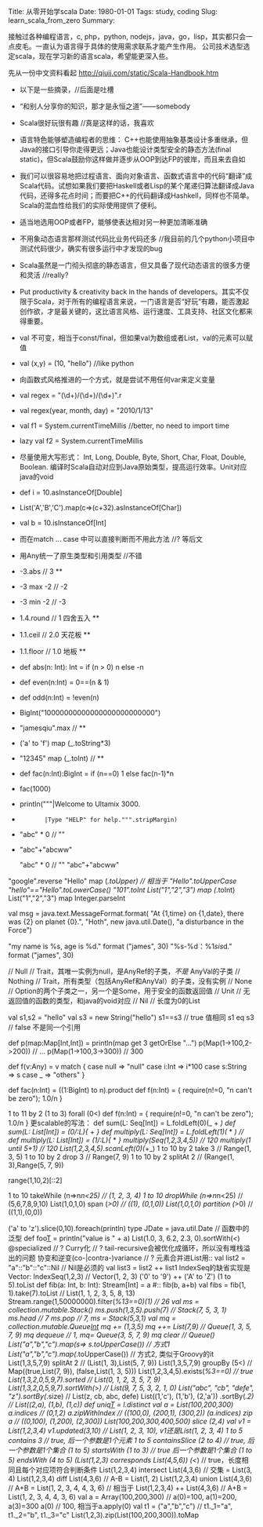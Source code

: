 Title: 从零开始学scala
Date: 1980-01-01
Tags: study, coding
Slug: learn_scala_from_zero
Summary: 

接触过各种编程语言，c, php，python, nodejs，java，go，lisp，其实都只会一点皮毛。一直认为语言得于具体的使用需求联系才能产生作用。
公司技术选型选定scala，现在学习新的语言scala，希望能更深入些。

先从一份中文资料看起
<http://qiujj.com/static/Scala-Handbook.htm>

- 以下是一些摘录，//后面是吐槽
-  “和别人分享你的知识，那才是永恒之道”——somebody
- Scala很好玩很有趣 //真是这样的话，我喜欢
- 语言特色能够塑造编程者的思维： C++也能使用抽象基类设计多重继承，但Java的接口引导你走得更远；Java也能设计类型安全的静态方法(final static)，但Scala鼓励你这样做并逐步从OOP到达FP的彼岸，而且来去自如
- 我们可以很容易地把过程语言、面向对象语言、函数式语言中的代码“翻译”成Scala代码。试想如果我们要把Haskell或者Lisp的某个尾递归算法翻译成Java代码，还得多花点时间；而要把C++的代码翻译成Hashkell，同样也不简单。Scala的混血性给我们的实际使用提供了便利。
- 适当地选用OOP或者FP，能够使表达相对另一种更加清晰准确
- 不用象动态语言那样测试代码比业务代码还多 //我目前的几个python小项目中测试代码很少，确实有很多运行中才发现的bug
- Scala虽然是一门彻头彻底的静态语言，但又具备了现代动态语言的很多方便和灵活 //really?
- Put productivity & creativity back in the hands of developers。其实不仅限于Scala，对于所有的编程语言来说，一门语言是否“好玩”有趣，能否激起创作欲，才是最关键的，这比语言风格、运行速度、工具支持、社区文化都来得重要。
- val 不可变，相当于const/final，但如果val为数组或者List，val的元素可以赋值
- val (x,y) = (10, "hello") //like python
- 向函数式风格推进的一个方式，就是尝试不用任何var来定义变量
- val regex = "(\\d+)/(\\d+)/(\\d+)".r
- val regex(year, month, day) = "2010/1/13"
- val f1 = System.currentTimeMillis //better, no need to import time
- lazy val f2 = System.currentTimeMillis
- 尽量使用大写形式： Int, Long, Double, Byte, Short, Char, Float, Double, Boolean. 编译时Scala自动对应到Java原始类型，提高运行效率。Unit对应java的void
- def i = 10.asInstanceOf[Double]
- List('A','B','C').map(c=>(c+32).asInstanceOf[Char])
- val b = 10.isInstanceOf[Int]
- 而在match ... case 中可以直接判断而不用此方法 //? 等后文
- 用Any统一了原生类型和引用类型 //不错
- -3.abs // 3 **
- -3 max -2 // -2
- -3 min -2 // -3
- 1.4.round // 1 四舍五入 **
- 1.1.ceil // 2.0 天花板 **
- 1.1.floor // 1.0 地板 **
- def abs(n: Int): Int = if (n > 0) n else -n 
- def even(n:Int) = 0==(n & 1)
- def odd(n:Int) = !even(n)
- BigInt("10000000000000000000000000")
- "jamesqiu".max // **
- ('a' to 'f') map (_.toString*3)
- "12345" map (_.toInt) // **
- def  fac(n:Int):BigInt = if (n==0) 1 else fac(n-1)*n
- fac(1000)
- println("""|Welcome to Ultamix 3000.  
-            |Type "HELP" for help.""".stripMargin)
- "abc" * 0 // ""
- "abc"+"abcww"

	"abc" * 0 // ""
	"abc"+"abcww"

"google".reverse
"Hello" map (_.toUpper) // 相当于 "Hello".toUpperCase
"hello"=="Hello".toLowerCase()
"101".toInt
List("1","2","3") map (_.toInt)
List("1","2","3") map Integer.parseInt

val msg = java.text.MessageFormat.format(
    "At {1,time} on {1,date}, there was {2} on planet {0}.",
    "Hoth", new java.util.Date(), "a disturbance in the Force")

"my name is %s, age is %d." format ("james", 30)
"%s-%d：%1$s is %2$d." format ("james", 30)


// Null
// Trait，其唯一实例为null，是AnyRef的子类，*不是* AnyVal的子类
// Nothing
// Trait，所有类型（包括AnyRef和AnyVal）的子类，没有实例
// None
// Option的两个子类之一，另一个是Some，用于安全的函数返回值
// Unit
// 无返回值的函数的类型，和java的void对应
// Nil
// 长度为0的List

val s1,s2 = "hello"
val s3 = new String("hello")
s1==s3 // true 值相同
s1 eq s3 // false 不是同一个引用

def p(map:Map[Int,Int]) = println(map get 3 getOrElse "...")
p(Map(1->100,2->200)) // ...
p(Map(1->100,3->300)) // 300


def f(v:Any) = v match {
    case null => "null"
    case i:Int => i*100
    case s:String => s
    case _ => "others"
}

def fac(n:Int) = ((1:BigInt) to n).product
def f(n:Int) = { require(n!=0, "n can't be zero"); 1.0/n }

1 to 11 by 2
(1 to 3) forall (0<)
def f(n:Int) = { require(n!=0, "n can't be zero"); 1.0/n }
更scalable的写法：
def sum(L: Seq[Int]) = L.foldLeft(0)(_ + _)
def sum(L: List[Int]) = (0/:L){_ + _}
def multiply(L: Seq[Int]) = L.foldLeft(1)(_ * _)
// def multiply(L: List[Int]) = (1/:L){_ * _}
multiply(Seq(1,2,3,4,5)) // 120
multiply(1 until 5+1) // 120
List(1,2,3,4,5).scanLeft(0)(_+_)
1 to 10 by 2 take 3 // Range(1, 3, 5)
1 to 10 by 2 drop 3 // Range(7, 9)
1 to 10 by 2 splitAt 2 // (Range(1, 3),Range(5, 7, 9))

range(1,10,2)[::2]

1 to 10 takeWhile (n=>n*n<25) // (1, 2, 3, 4)
1 to 10 dropWhile (n=>n*n<25) // (5,6,7,8,9,10)
List(1,0,1,0) span (_>0) // ((1), (0,1,0))
List(1,0,1,0) partition (_>0) // ((1,1),(0,0))

('a' to 'z').slice(0,10).foreach(println)
type JDate = java.util.Date
// 函数中的泛型
def foo[T](a:T) = println("value is " + a)
List(1.0, 3, 6.2, 2.3, 0).sortWith(_<_)
@specialized  // ?
Curry化 // ?
tail-recursive会被优化成循环，所以没有堆栈溢出的问题
协变和逆变(co-|contra-)variance // ?
元素合并进List用::
val list2 = "a"::"b"::"c"::Nil // Nil是必须的
val list3 = list2 ++ list1
IndexSeq的缺省实现是Vector:
IndexSeq(1,2,3) // Vector(1, 2, 3)
('0' to '9') ++ ('A' to 'Z')
(1 to 5).toList
def fib(a: Int, b: Int): Stream[Int] = a #:: fib(b,  a+b)
val fibs = fib(1, 1).take(7).toList // List(1, 1, 2, 3, 5, 8, 13)
Stream.range(1,50000000).filter(_%13==0)(1) // 26
val ms = collection.mutable.Stack()
ms.push(1,3,5).push(7) // Stack(7, 5, 3, 1)
ms.head // 7
ms.pop // 7, ms = Stack(5,3,1)
val mq = collection.mutable.Queue[Int]()
mq += (1,3,5)
mq ++= List(7,9) // Queue(1, 3, 5, 7, 9)
mq dequeue // 1, mq= Queue(3, 5, 7, 9)
mq clear // Queue()
List("a","b","c").map(s=> s.toUpperCase()) // 方式1
List("a","b","c").map(_.toUpperCase())     // 方式2, 类似于Groovy的it
List(1,3,5,7,9) splitAt 2 // (List(1, 3),List(5, 7, 9))
List(1,3,5,7,9) groupBy (5<) // Map((true,List(7, 9)), (false,List(1, 3, 5)))
List(1,2,3,4,5).exists(_%3==0) // true
List(1,3,2,0,5,9,7).sorted //  List(0, 1, 2, 3, 5, 7, 9)
List(1,3,2,0,5,9,7).sortWith(_>_) // List(9, 7, 5, 3, 2, 1, 0)
List("abc", "cb", "defe", "z").sortBy(_.size) // List(z, cb, abc, defe)
List((1,'c'), (1,'b'), (2,'a')) .sortBy(_._2) // List((2,a), (1,b), (1,c))
def uniq[T](l:List[T]) = l.distinct
val a = List(100,200,300)
a.indices // (0,1,2)
a.zipWithIndex // ((100,0), (200,1), (300,2))
(a.indices) zip a // ((0,100), (1,200), (2,300))
List(100,200,300,400,500) slice (2,4)
val v1 = List(1,2,3,4)
v1.updated(3,10) // List(1, 2, 3, 10), v1还是List(1, 2, 3, 4)
1 to 5 contains 3 // true, 后一个参数是1个元素
1 to 5 containsSlice (2 to 4) // true, 后一个参数是1个集合
(1 to 5) startsWith (1 to 3) // true 后一个参数是1个集合
(1 to 5) endsWith (4 to 5)
(List(1,2,3) corresponds List(4,5,6)) (_<_) // true，长度相同且每个对应项符合判断条件
List(1,2,3,4) intersect List(4,3,6) // 交集 = List(3, 4)
List(1,2,3,4) diff List(4,3,6) // A-B = List(1, 2)
List(1,2,3,4) union List(4,3,6) // A+B = List(1, 2, 3, 4, 4, 3, 6)
// 相当于
List(1,2,3,4) ++ List(4,3,6) // A+B = List(1, 2, 3, 4, 4, 3, 6)
val a = Array(100,200,300) // a(0)=100, a(1)=200, a(3)=300
a(0) // 100, 相当于a.apply(0)
val t1 = ("a","b","c") // t1._1="a", t1._2="b", t1._3="c"
List(1,2,3).zip(List(100,200,300)).toMap
